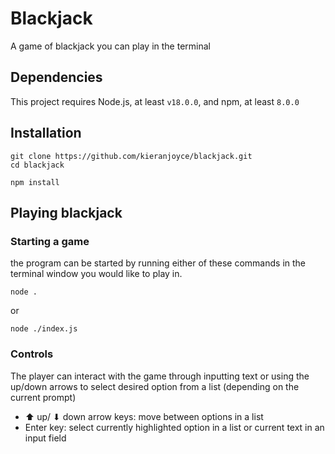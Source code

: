 # Blackjack

A game of blackjack you can play in the terminal

## Dependencies

This project requires Node.js, at least `v18.0.0`, and npm, at least `8.0.0`

## Installation

```
git clone https://github.com/kieranjoyce/blackjack.git
cd blackjack
```

```
npm install
```

## Playing blackjack

### Starting a game

the program can be started by running either of these commands in the terminal window you would like to play in.

```
node .
```

or

```
node ./index.js
```

### Controls

The player can interact with the game through inputting text or using the up/down arrows to select desired option from a list (depending on the current prompt)

- ⬆ up/ ⬇ down arrow keys: move between options in a list
- Enter key: select currently highlighted option in a list or current text in an input field
